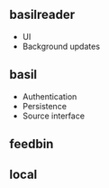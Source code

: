## basilreader

- UI
- Background updates

## basil

- Authentication
- Persistence
- Source interface

## feedbin

## local


